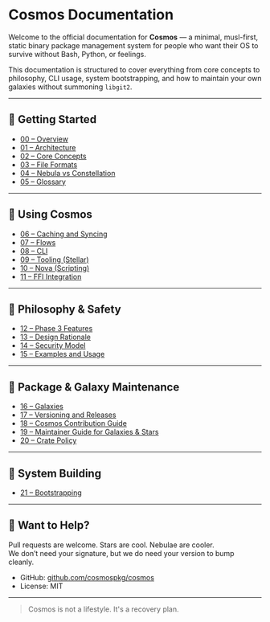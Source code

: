 # Cosmos Documentation

Welcome to the official documentation for **Cosmos** — a minimal, musl-first, static binary package management system for people who want their OS to survive without Bash, Python, or feelings.

This documentation is structured to cover everything from core concepts to philosophy, CLI usage, system bootstrapping, and how to maintain your own galaxies without summoning `libgit2`.

---

## 🧭 Getting Started

- [00 – Overview](./00-Overview.md)
- [01 – Architecture](./01-Architecture.md)
- [02 – Core Concepts](./02-Core-Concepts.md)
- [03 – File Formats](./03-File-Formats.md)
- [04 – Nebula vs Constellation](./04-Nebula-vs-Constellation.md)
- [05 – Glossary](./05-Glossary.md)

---

## 🔧 Using Cosmos

- [06 – Caching and Syncing](./06-Caching-and-Syncing.md)
- [07 – Flows](./07-Flows.md)
- [08 – CLI](./08-CLI.md)
- [09 – Tooling (Stellar)](./09-Tooling.md)
- [10 – Nova (Scripting)](./10-Nova.md)
- [11 – FFI Integration](./11-FFI.md)

---

## 💭 Philosophy & Safety

- [12 – Phase 3 Features](./12-Phase-3.md)
- [13 – Design Rationale](./13-Design-Rationale.md)
- [14 – Security Model](./14-Security.md)
- [15 – Examples and Usage](./15-Examples.md)

---

## 🌌 Package & Galaxy Maintenance

- [16 – Galaxies](./16-Galaxies.md)
- [17 – Versioning and Releases](./17-Versioning.md)
- [18 – Cosmos Contribution Guide](./18-Cosmos-Contribution.md)
- [19 – Maintainer Guide for Galaxies & Stars](./19-Contribution-Guide-for-Maintainers.md)
- [20 – Crate Policy](./20-Crate-Policy.md)

---

## 🧱 System Building

- [21 – Bootstrapping](./21-Bootstrapping.md)

---

## 💾 Want to Help?

Pull requests are welcome. Stars are cool. Nebulae are cooler.  
We don’t need your signature, but we do need your version to bump cleanly.

- GitHub: [github.com/cosmospkg/cosmos](https://github.com/cosmospkg/cosmos)
- License: MIT

---

> Cosmos is not a lifestyle. It's a recovery plan.
